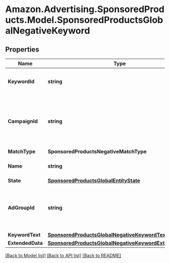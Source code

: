 # Amazon.Advertising.SponsoredProducts.Model.SponsoredProductsGlobalNegativeKeyword

## Properties

Name | Type | Description | Notes
------------ | ------------- | ------------- | -------------
**KeywordId** | **string** | The identifier of the keyword. | 
**CampaignId** | **string** | The identifier of the campaign to which the keyword is associated. | 
**MatchType** | **SponsoredProductsNegativeMatchType** |  | 
**Name** | **string** | Name for the keyword | [optional] 
**State** | [**SponsoredProductsGlobalEntityState**](SponsoredProductsGlobalEntityState.md) |  | 
**AdGroupId** | **string** | The identifier of the ad group to which this keyword is associated. | 
**KeywordText** | [**SponsoredProductsGlobalNegativeKeywordText**](SponsoredProductsGlobalNegativeKeywordText.md) |  | 
**ExtendedData** | [**SponsoredProductsGlobalNegativeKeywordExtendedData**](SponsoredProductsGlobalNegativeKeywordExtendedData.md) |  | [optional] 

[[Back to Model list]](../README.md#documentation-for-models) [[Back to API list]](../README.md#documentation-for-api-endpoints) [[Back to README]](../README.md)

